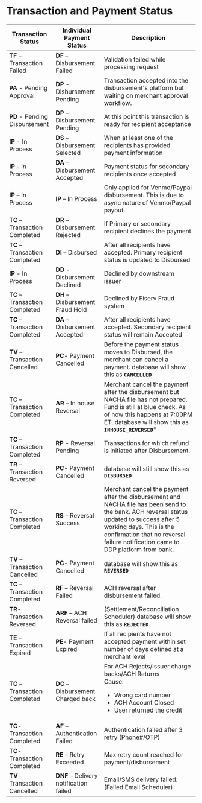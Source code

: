 # Transaction and Payment Status

| Transaction Status             | Individual Payment Status              | Description                                                                                                                                                                                                                                              |
|--------------------------------|----------------------------------------|----------------------------------------------------------------------------------------------------------------------------------------------------------------------------------------------------------------------------------------------------------|
| **TF** - Transaction Failed    | **DF** – Disbursement Failed           | Validation failed while processing request                                                                                                                                                                                                               |
| **PA** - Pending Approval      | **DP** - Disbursement Pending          | Transaction accepted into the disbursement's platform but waiting on merchant approval workflow.                                                                                                                                                         |
| **PD** - Pending Disbursement  | **DP** – Disbursement Pending          | At this point this transaction is ready for recipient acceptance                                                                                                                                                                                         |
| **IP** - In Process            | **DS** – Disbursement Selected         | When at least one of the recipients has provided payment information                                                                                                                                                                                     |
| **IP** – In Process            | **DA** – Disbursement Accepted         | Payment status for secondary recipients once accepted                                                                                                                                                                                                    |
| **IP** – In Process            | **IP** – In Process                    | Only applied for Venmo/Paypal disbursement. This is due to async nature of Venmo/Paypal payout.                                                                                                                                                          |
| **TC** – Transaction Completed | **DR** – Disbursement Rejected         | If Primary or secondary recipient declines the payment.                                                                                                                                                                                                  |
| **TC** – Transaction Completed | **DI** – Disbursed                     | After all recipients have accepted. Primary recipient status is updated to Disbursed                                                                                                                                                                     |
| **IP** - In Process            | **DD**  - Disbursement Declined        | Declined by downstream issuer                                                                                                                                                                                                                            |
| **TC** – Transaction Completed | **DH** – Disbursement Fraud Hold       | Declined by Fiserv Fraud system                                                                                                                                                                                                                          |
| **TC** – Transaction Completed | **DA** – Disbursement Accepted         | After all recipients have accepted. Secondary recipient status will remain Accepted                                                                                                                                                                      |
| **TV** – Transaction Cancelled | **PC**- Payment Cancelled              | Before the payment status moves to Disbursed, the merchant can cancel a payment. database will show this as **`CANCELLED`**                                                                                                                              |  
| **TC** – Transaction Completed | **AR** – In house Reversal             | Merchant cancel the payment after the disbursement but NACHA file has not prepared. Fund is still at blue check. As of now this happens at 7:00PM ET. database will show this as **`INHOUSE_REVERSED`**"                                                 |
| **TC** – Transaction Completed | **RP** - Reversal Pending              | Transactions for which refund is initiated after Disbursement.                                                                                                                                                                                           |
| **TR** – Transaction Reversed  | **PC**- Payment Cancelled              | database will still show this as **`DISBURSED`**                                                                                                                                                                                                         |
| **TC** – Transaction Completed | **RS** – Reversal Success              | Merchant cancel the payment after the disbursement and NACHA file has been send to the bank. ACH reversal status updated to success after 5 working days. This is the confirmation that no reversal failure notification came to DDP platform from bank. | 
| **TV** – Transaction Cancelled | **PC**- Payment Cancelled              | database will show this as **`REVERSED`**                                                                                                                                                                                                                |
| **TC** – Transaction Completed | **RF** – Reversal Failed               | ACH reversal after disbursement failed.                                                                                                                                                                                                                  |
| **TR**- Transaction Reversed   | **ARF** – ACH Reversal failed          | (Settlement/Reconciliation Scheduler)  database will show this as **`REJECTED`**                                                                                                                                                                         |
| **TE** – Transaction Expired   | **PE**- Payment Expired                | If all recipients have not accepted payment within set number of days defined at a merchant level                                                                                                                                                        |
| **TC** – Transaction Completed | **DC** – Disbursement Charged back     | For ACH Rejects/Issuer charge backs/ACH Returns<br>Cause: <ul><li>Wrong card number</li><li>ACH Account Closed</li><li>User returned the credit</li><ul>                                                                                                 |
| **TC**- Transaction Completed  | **AF** – Authentication Failed         | Authentication failed after 3 retry (Phone#/OTP)                                                                                                                                                                                                         |
| **TC**- Transaction Completed  | **RE** – Retry Exceeded                | Max retry count reached for payment/disbursement                                                                                                                                                                                                         |
| **TV**- Transaction Cancelled  | **DNF** – Delivery notification failed | Email/SMS delivery failed.(Failed Email Scheduler)                                                                                                                                                                                                       |
